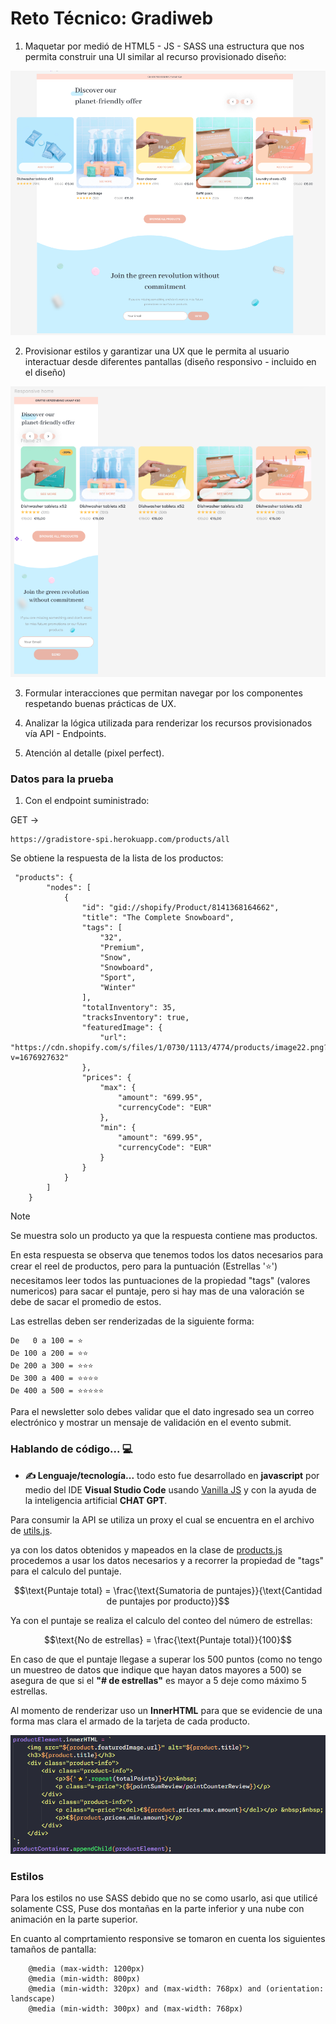 # Reto Técnico: Gradiweb

1. Maquetar por medió de HTML5 - JS - SASS una estructura que nos permita construir una UI similar al recurso provisionado diseño:

<p align="center">
  <img alt="Diseño Web" src="Prueba de GradiWeb/images/Diseno_a_seguir.png">
</p>

2. Provisionar estilos y garantizar una UX que le permita al usuario interactuar desde diferentes pantallas (diseño responsivo - incluido en el diseño)

<p align="center">
  <img alt="Diseño Web Responsive" src="Prueba de GradiWeb/images/Diseno_a_seguir_responsive.png">
</p>

3. Formular interacciones que permitan navegar por los componentes respetando buenas prácticas de UX.

4. Analizar la lógica utilizada para renderizar los recursos provisionados vía API - Endpoints.

5. Atención al detalle (pixel perfect).


### Datos para la prueba

1. Con el endpoint suministrado: 

GET → 
```
https://gradistore-spi.herokuapp.com/products/all
```

Se obtiene la respuesta de la lista de los productos:

```
 "products": {
        "nodes": [
            {
                "id": "gid://shopify/Product/8141368164662",
                "title": "The Complete Snowboard",
                "tags": [
                    "32",
                    "Premium",
                    "Snow",
                    "Snowboard",
                    "Sport",
                    "Winter"
                ],
                "totalInventory": 35,
                "tracksInventory": true,
                "featuredImage": {
                    "url": "https://cdn.shopify.com/s/files/1/0730/1113/4774/products/image22.png?v=1676927632"
                },
                "prices": {
                    "max": {
                        "amount": "699.95",
                        "currencyCode": "EUR"
                    },
                    "min": {
                        "amount": "699.95",
                        "currencyCode": "EUR"
                    }
                }
            }
        ]
    }

```

> [!NOTE]
> Se muestra solo un producto ya que la respuesta contiene mas productos.

En esta respuesta se observa que tenemos todos los datos necesarios para crear el reel de productos, pero para la puntuación (Estrellas '⭐') necesitamos leer todos las puntuaciones de la propiedad "tags" (valores numericos) para sacar el puntaje, pero si hay mas de una valoración se debe de sacar el promedio de estos.

Las estrellas deben ser renderizadas de la siguiente forma:

```
De   0 a 100 = ⭐ 
De 100 a 200 = ⭐⭐ 
De 200 a 300 = ⭐⭐⭐ 
De 300 a 400 = ⭐⭐⭐⭐ 
De 400 a 500 = ⭐⭐⭐⭐⭐

```

Para el newsletter solo debes validar que el dato ingresado sea un correo electrónico y mostrar un mensaje de validación en el evento submit.

### Hablando de código... 💻

- **✍️ Lenguaje/tecnología...** todo esto fue desarrollado en **javascript** por medio del IDE **Visual Studio Code** usando [Vanilla JS](http://vanilla-js.com/) y con la ayuda de la inteligencia artificial **CHAT GPT**.

Para consumir la API se utiliza un proxy el cual se encuentra en el archivo de [utils.js](<Prueba de GradiWeb/js/utils.js>).

ya con los datos obtenidos y mapeados en la clase de [products.js](<Prueba de GradiWeb/DTO/product.js>) procedemos a usar los datos necesarios y a recorrer la propiedad de "tags" para el calculo del puntaje.


```math
\text{Puntaje total} = \frac{\text{Sumatoria de puntajes}}{\text{Cantidad de puntajes por producto}}
```

Ya con el puntaje se realiza el calculo del conteo del número de estrellas:

```math
\text{No de estrellas} = \frac{\text{Puntaje total}}{100}
```

En caso de que el puntaje llegase a superar los 500 puntos (como no tengo un muestreo de datos que indique que hayan datos mayores a 500) se asegura de que si el **"# de estrellas"** es mayor a 5 deje como máximo 5 estrellas.

Al momento de renderizar uso un **InnerHTML** para que se evidencie de una forma mas clara el armado de la tarjeta de cada producto.

<p align="center">
  <img alt="Card Render" src="Prueba de GradiWeb/images/renderCard.png">
</p>


### Estilos

Para los estilos no use SASS debido que no se como usarlo, asi que utilicé solamente CSS, Puse dos montañas en la parte inferior y una nube con animación en la parte superior.



En cuanto al comprtamiento responsive se tomaron en cuenta los siguientes tamaños de pantalla:

```
    @media (max-width: 1200px)
    @media (min-width: 800px)
    @media (min-width: 320px) and (max-width: 768px) and (orientation: landscape)
    @media (min-width: 300px) and (max-width: 768px)        
```















